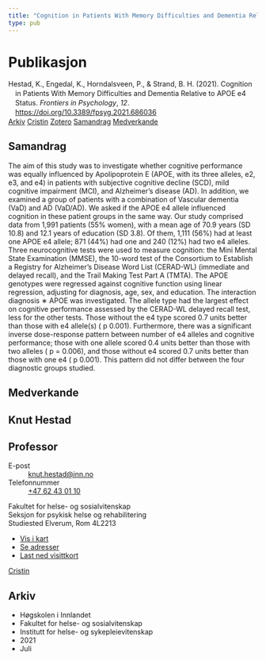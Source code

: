 ```yaml
---
title: "Cognition in Patients With Memory Difficulties and Dementia Relative to APOE e4 Status"
type: pub
---
```

<h1>Publikasjon</h1>
<article id="csl-bib-container-NNXBABTV" class="csl-bib-container">
  <div class="csl-bib-body" style="line-height: 1.35; padding-left: 1em; text-indent:-1em;">
  <div class="csl-entry">Hestad, K., Engedal, K., Horndalsveen, P., &amp; Strand, B. H. (2021). Cognition in Patients With Memory Difficulties and Dementia Relative to APOE e4 Status. <i>Frontiers in Psychology</i>, <i>12</i>. <a href="https://doi.org/10.3389/fpsyg.2021.686036">https://doi.org/10.3389/fpsyg.2021.686036</a></div>
</div>
  <div class="csl-bib-buttons">
    <a href="#taxonomy-article-NNXBABTV" class="csl-bib-button">Arkiv</a>
    <a href="https://app.cristin.no/results/show.jsf?id=1920718" alt="Cristin URL" class="csl-bib-button">Cristin</a>
    <a href="http://zotero.org/groups/5022929/items/NNXBABTV" alt="Zotero URL" class="csl-bib-button">Zotero</a>
    <a href="#abstract-article-NNXBABTV" class="csl-bib-button">Samandrag</a>
    <a href="#contributors-article-NNXBABTV" class="csl-bib-button">Medverkande</a>
  </div>
  <div id="csl-bib-meta-container-NNXBABTV"></div>
</article>
<div id="csl-bib-meta-NNXBABTV" class="csl-bib-meta">
  <article id="abstract-article-NNXBABTV" class="abstract-article">
    <h1>Samandrag</h1>
    The aim of this study was to investigate whether cognitive performance was equally influenced by Apolipoprotein E (APOE, with its three alleles, e2, e3, and e4) in patients with subjective cognitive decline (SCD), mild cognitive impairment (MCI), and Alzheimer’s disease (AD). In addition, we examined a group of patients with a combination of Vascular dementia (VaD) and AD (VaD/AD). We asked if the APOE e4 allele influenced cognition in these patient groups in the same way. Our study comprised data from 1,991 patients (55% women), with a mean age of 70.9 years (SD 10.8) and 12.1 years of education (SD 3.8). Of them, 1,111 (56%) had at least one APOE e4 allele; 871 (44%) had one and 240 (12%) had two e4 alleles. Three neurocognitive tests were used to measure cognition: the Mini Mental State Examination (MMSE), the 10-word test of the Consortium to Establish a Registry for Alzheimer’s Disease Word List (CERAD-WL) (immediate and delayed recall), and the Trail Making Test Part A (TMTA). The APOE genotypes were regressed against cognitive function using linear regression, adjusting for diagnosis, age, sex, and education. The interaction diagnosis ∗ APOE was investigated. The allele type had the largest effect on cognitive performance assessed by the CERAD-WL delayed recall test, less for the other tests. Those without the e4 type scored 0.7 units better than those with e4 allele(s) ( p 0.001). Furthermore, there was a significant inverse dose-response pattern between number of e4 alleles and cognitive performance; those with one allele scored 0.4 units better than those with two alleles ( p = 0.006), and those without e4 scored 0.7 units better than those with one e4 ( p 0.001). This pattern did not differ between the four diagnostic groups studied.
  </article>
  <article id="contributors-article-NNXBABTV" class="contributors-article">
    <h1>Medverkande</h1>
    <div class="personas">
<div class="vrtx-hinn-person-card">
<div class="photo">
<i class="lar la-user-circle missing-person"></i>
</div>
<div class="info">
<hgroup><h1>Knut Hestad</h1>
<h2>Professor</h2>
</hgroup><dl>
<dt>E-post</dt>
<dd>
<a href="mailto:knut.hestad@inn.no">knut.hestad@inn.no</a>
</dd>
<dt>Telefonnummer</dt>
<dd><a href="tel:+4762430110">
+47 62 43 01 10
</a></dd>
</dl>
<p>
Fakultet for helse- og sosialvitenskap<br>
Seksjon for psykisk helse og rehabilitering<br>
Studiested Elverum,
Rom 4L2213
</p>
<ul class="vrtx-hinn-links">
<li><a href="https://www.google.com/maps?q=60.88177,11.53669">Vis i kart</a></li>
<li><a href="https://www.inn.no/finn-en-ansatt/knut-hestad.html#vrtx-hinn-addresses">Se adresser</a></li>
<li><a href="https://www.inn.no/finn-en-ansatt/knut-hestad.html?vrtx=vcf">Last ned visittkort</a></li>
</ul>
</div>
</div>
<a href="https://app.cristin.no/persons/show.jsf?id=43557" alt="Cristin URL" class="personas-cristin">Cristin</a>
</div>
  </article>
  <article id="taxonomy-article-NNXBABTV" class="taxonomy-article">
    <h1>Arkiv</h1>
    <ul>
      <li>Høgskolen i Innlandet</li>
      <li>Fakultet for helse- og sosialvitenskap</li>
      <li>Institutt for helse- og sykepleievitenskap</li>
      <li>2021</li>
      <li>Juli</li>
    </ul>
  </article>
</div>
